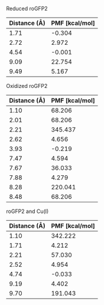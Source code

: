Reduced roGFP2

| Distance (Å) | PMF [kcal/mol] |
|-----------|-----------|
| 1.71 | -0.304 |
| 2.72 | 2.972 |
| 4.54 | -0.001 |
| 9.09 | 22.754 |
| 9.49 | 5.167 |

Oxidized roGFP2

| Distance (Å) | PMF [kcal/mol] |
|-----------|-----------|
| 1.10 | 68.206 |
| 2.01 | 68.206 |
| 2.21 | 345.437 |
| 2.62 | 4.656 |
| 3.93 | -0.219 |
| 7.47 | 4.594 |
| 7.67 | 36.033 |
| 7.88 | 4.279 |
| 8.28 | 220.041 |
| 8.48 | 68.206 |

roGFP2 and Cu(I)

| Distance (Å) | PMF [kcal/mol] |
|-----------|-----------|
| 1.10 | 342.222 |
| 1.71 | 4.212 |
| 2.21 | 57.030 |
| 2.52 | 4.954 |
| 4.74 | -0.033 |
| 9.19 | 4.402 |
| 9.70 | 191.043 |
